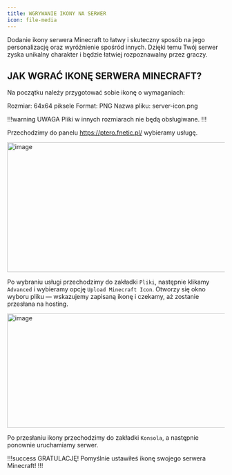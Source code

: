 ```yaml
---
title: WGRYWANIE IKONY NA SERWER
icon: file-media
---
```


Dodanie ikony serwera Minecraft to łatwy i skuteczny sposób na jego personalizację oraz wyróżnienie spośród innych. Dzięki temu Twój serwer zyska unikalny charakter i będzie łatwiej rozpoznawalny przez graczy.

## JAK WGRAĆ IKONĘ SERWERA MINECRAFT?

Na początku należy przygotować sobie ikonę o wymaganiach:

Rozmiar: 64x64 piksele
Format: PNG
Nazwa pliku: server-icon.png

!!!warning UWAGA
Pliki w innych rozmiarach nie będą obsługiwane.
!!!

Przechodzimy do panelu https://ptero.fnetic.pl/ wybieramy usługę.

<img width="733" height="301" alt="image" src="https://github.com/user-attachments/assets/d31ac3c8-9477-4a86-8137-95b881b3baea" />

Po wybraniu usługi przechodzimy do zakładki ```Pliki```, następnie klikamy ```Advanced``` i wybieramy opcję ```Upload Minecraft Icon```.
Otworzy się okno wyboru pliku — wskazujemy zapisaną ikonę i czekamy, aż zostanie przesłana na hosting.

<img width="1545" height="265" alt="image" src="https://github.com/user-attachments/assets/24f065fa-a5e6-4ea6-97b1-50a3436445f4" />

Po przesłaniu ikony przechodzimy do zakładki ```Konsola```, a następnie ponownie uruchamiamy serwer.

!!!success GRATULACJĘ!
Pomyślnie ustawiłeś ikonę swojego serwera Minecraft!
!!!
